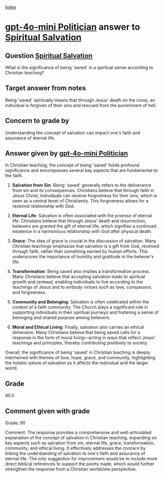 
[Index](../../index.md)
# [gpt-4o-mini Politician](../../answering_models/gpt-4o-mini_Politician.md) answer to [Spiritual Salvation](../../questions/Spiritual_Salvation.md)

## Question [Spiritual Salvation](../../questions/Spiritual_Salvation.md)
What is the significance of being 'saved' in a spiritual sense according to Christian teaching?

## Target answer from notes
Being 'saved' spiritually means that through Jesus' death on the cross, an individual is forgiven of their sins and rescued from the punishment of hell.

## Concern to grade by
Understanding the concept of salvation can impact one's faith and assurance of eternal life.

## Answer given by [gpt-4o-mini Politician](../../answering_models/gpt-4o-mini_Politician.md)
In Christian teaching, the concept of being 'saved' holds profound significance and encompasses several key aspects that are fundamental to the faith. 

1. **Salvation from Sin**: Being 'saved' generally refers to the deliverance from sin and its consequences. Christians believe that through faith in Jesus Christ, individuals can receive forgiveness for their sins, which is seen as a central tenet of Christianity. This forgiveness allows for a restored relationship with God.

2. **Eternal Life**: Salvation is often associated with the promise of eternal life. Christians believe that through Jesus' death and resurrection, believers are granted the gift of eternal life, which signifies a continued existence in a harmonious relationship with God after physical death.

3. **Grace**: The idea of grace is crucial in the discussion of salvation. Many Christian teachings emphasize that salvation is a gift from God, received through faith, rather than something earned by human efforts. This underscores the importance of humility and gratitude in the believer's life.

4. **Transformation**: Being saved also implies a transformative process. Many Christians believe that accepting salvation leads to spiritual growth and renewal, enabling individuals to live according to the teachings of Jesus and to embody virtues such as love, compassion, and forgiveness.

5. **Community and Belonging**: Salvation is often celebrated within the context of a faith community. The Church plays a significant role in supporting individuals in their spiritual journeys and fostering a sense of belonging and shared purpose among believers.

6. **Moral and Ethical Living**: Finally, salvation also carries an ethical dimension. Many Christians believe that being saved calls for a response in the form of moral living—acting in ways that reflect Jesus’ teachings and principles, thereby contributing positively to society.

Overall, the significance of being 'saved' in Christian teaching is deeply intertwined with themes of love, hope, grace, and community, highlighting the holistic nature of salvation as it affects the individual and the larger world.

## Grade
90.0

## Comment given with grade
Grade: 90

Comment: The response provides a comprehensive and well-articulated explanation of the concept of salvation in Christian teaching, expanding on key aspects such as salvation from sin, eternal life, grace, transformation, community, and ethical living. It effectively addresses the concern by linking the understanding of salvation to one's faith and assurance of eternal life. The only suggestion for improvement would be to include more direct biblical references to support the points made, which would further strengthen the response from a Christian worldview perspective.
